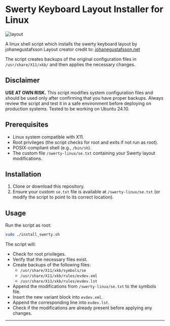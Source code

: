 # Swerty Keyboard Layout Installer for Linux

![layout](https://johanegustafsson.net/projects/swerty/images/swerty-linux.svg)

A linux shell script which installs the swerty keyboard layout by johanegustafsson
Layout creator credit to: [johanegustafsson.net](https://johanegustafsson.net/projects/swerty/)

The script creates backups of the original configuration files in `/usr/share/X11/xkb/` and then applies the necessary changes.

## Disclaimer

**USE AT OWN RISK.** This script modifies system configuration files and should be used only after confirming that you have proper backups. Always review the script and test it in a safe environment before deploying on production systems.
Tested to be working on Ubuntu 24.10.

## Prerequisites

- Linux system compatible with X11.
- Root privileges (the script checks for root and exits if not run as root).
- POSIX-compliant shell (e.g., `/bin/sh`).
- The custom file `/swerty-linux/se.txt` containing your Swerty layout modifications.

## Installation

1. Clone or download this repository.
2. Ensure your custom `se.txt` file is available at `/swerty-linux/se.txt` (or modify the script to point to its correct location).

## Usage

Run the script as root:

```sh
sudo ./install_swerty.sh
```

The script will:
- Check for root privileges.
- Verify that the necessary files exist.
- Create backups of the following files:
  - `/usr/share/X11/xkb/symbols/se`
  - `/usr/share/X11/xkb/rules/evdev.xml`
  - `/usr/share/X11/xkb/rules/evdev.lst`
- Append the modifications from `/swerty-linux/se.txt` to the symbols file.
- Insert the new variant block into `evdev.xml`.
- Append the corresponding line into `evdev.lst`.
- Check if the modifications are already present before applying any changes.

---
